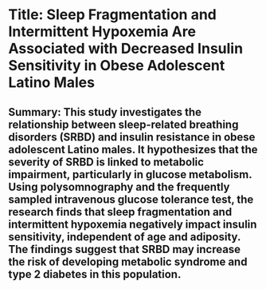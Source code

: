 # Title: Sleep Fragmentation and Intermittent Hypoxemia Are Associated with Decreased Insulin Sensitivity in Obese Adolescent Latino Males

## Summary: This study investigates the relationship between sleep-related breathing disorders (SRBD) and insulin resistance in obese adolescent Latino males. It hypothesizes that the severity of SRBD is linked to metabolic impairment, particularly in glucose metabolism. Using polysomnography and the frequently sampled intravenous glucose tolerance test, the research finds that sleep fragmentation and intermittent hypoxemia negatively impact insulin sensitivity, independent of age and adiposity. The findings suggest that SRBD may increase the risk of developing metabolic syndrome and type 2 diabetes in this population.